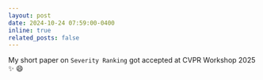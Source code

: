 ```yaml
---
layout: post
date: 2024-10-24 07:59:00-0400
inline: true
related_posts: false
---
```


My short paper on `Severity Ranking` got accepted at CVPR Workshop 2025 :sparkles: :smile:
